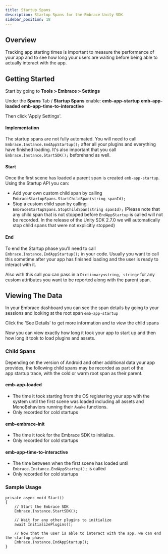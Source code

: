 ```yaml
---
title: Startup Spans
description: Startup Spans for the Embrace Unity SDK
sidebar_position: 18
---
```

## Overview

Tracking app starting times is important to measure the performance of your app and to see how long your users are waiting before being able to actually interact with the app.

## Getting Started

Start by going to **Tools > Embrace > Settings**

Under the **Spans** Tab / **Startup Spans** enable:
**emb-app-startup**
**emb-app-loaded**
**emb-app-time-to-interactive**

Then click 'Apply Settings'.
#### Implementation

The startup spans are not fully automated. You will need to call `Embrace.Instance.EndAppStartup();` after all your plugins and everything have finished loading. It's also important that you call `Embrace.Instance.StartSDK();` beforehand as well.

#### Start
Once the first scene has loaded a parent span is created `emb-app-startup`. Using the Startup API you can:
- Add your own custom child span by calling `EmbraceStartupSpans.StartChildSpan(string spanId);`
- Stop a custom child span by calling `EmbraceStartupSpans.StopChildSpan(string spanId);` (Please note that any child span that is not stopped before `EndAppStartup` is called will not be recorded. In the release of the Unity SDK 2.7.0 we will automatically stop child spans that were not explicitly stopped)

#### End
To end the Startup phase you'll need to call `Embrace.Instance.EndAppStartup();` in your code. Usually you want to call this sometime after your app has finished loading and the user is ready to interact with it. 

Also with this call you can pass in a `Dictionary<string, string>` for any custom attributes you want to be reported along with the parent span.

## Viewing The Data

In your Embrace dashboard you can see the span details by going to your sessions and looking at the root span `emb-app-startup`

Click the 'See Details' to get more information and to view the child spans

Now you can view exactly how long it took your app to start up and then how long it took to load plugins and assets.

### Child Spans

Depending on the version of Android and other additional data your app provides, the following child spans may be recorded as part of the app startup trace, with the cold or warm root span as their parent.

#### emb-app-loaded

- The time it took starting from the OS registering your app with the system until the first scene was loaded including all assets and MonoBehaviors running their `Awake` functions.
- Only recorded for cold startups

#### emb-embrace-init

- The time it took for the Embrace SDK to initialize.
- Only recorded for cold startups

#### emb-app-time-to-interactive

- The time between when the first scene has loaded until `Embrace.Instance.EndAppStartup();` is called
- Only recorded for cold startups

### Sample Usage
```
private async void Start()
{
    // Start the Embrace SDK
    Embrace.Instance.StartSDK();

    // Wait for any other plugins to initialize
    await InitializePlugins();
  
    // Now that the user is able to interact with the app, we can end the startup phase
    Embrace.Instance.EndAppStartup();
}
```

